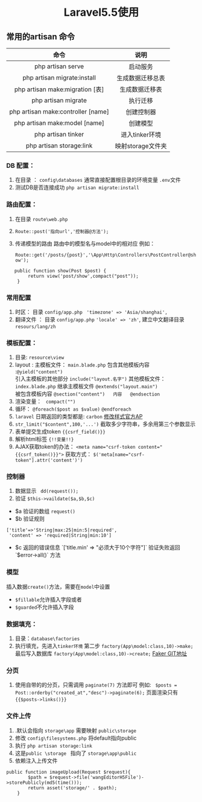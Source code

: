 # <p align="center"> Laravel5.5使用</p>
## 常用的artisan 命令

|    命令                              | 说明                |
|:--------:                           | :--:                |
| php artisan serve                   | 启动服务             |
| php artisan migrate:install         | 生成数据迁移总表      |
| php artisan make:migration  [表]    | 生成数据迁移表        |
| php artisan migrate                 | 执行迁移             |
| php artisan make:controller [name]  | 创建控制器           |
| php artisan make:model  	  [name]  | 创建模型             |
| php artisan tinker                  | 进入tinker环境       |
| php artisan storage:link            | 映射storage文件夹    |
### DB 配置：

1. 在目录 ： `config\databases`
    通常直接配置根目录的环境变量  `.env`文件
2. 测试DB是否连接成功  `php artisan migrate:install`

### 路由配置：

1. 在目录  `route\web.php`
2. `Route::post('指向url','控制器@方法');`
3. 传递模型的路由 路由中的模型名与model中的相对应
    例如：

    `Route::get('/posts/{post}','\App\Http\Controllers\PostController@show');`

```
   public function show(Post $post) {
        return view('post/show',compact("post"));
    }
```

### 常用配置
1. 时区： 目录 `config/app.php`     ` 'timezone' => 'Asia/shanghai',`
2. 翻译文件 ： 目录 `config/app.php`   `'locale' => 'zh'`,
	建立中文翻译目录  `resours/lang/zh`


###  模板配置：
1. 目录: `resource\view`
2. layout :
   主模板文件： `main.blade.php`  包含其他模板内容 :`@yield("content")`   
                          引入主模板的其他部分 `include("layout.名字")` 
   其他模板文件： `index.blade.php`  继承主模板文件 `@extends("layout.main")`          
                              被包含模板内容 `@section("content")   内容   @endsection` 
3. 渲染变量：  ` compact("")`
4.   循环：  `@foreach($post as $value)`  `@endforeach`
5. `laravel`  日期返回的类型都是:  `carbon` 
 [ 修改样式官方AP](https://carbon.nesbot.com/docs/)
6.  `str_limit("$content",100,'...')` 截取多少字符串，多余用第三个参数显示
7.  表单提交生成token   `{{csrf_field()}}`
8.  解析html标签  `{!!变量!!}`
9.  AJAX获取token的办法： `<meta name="csrf-token content="{{csrf_token()}}">`
	获取方式： `$('meta[name="csrf-token"].attr('content')')`
	
### 控制器
1. 数据显示 ` dd(request());`
2. 验证 `$this->vaildate($a,$b,$c)` 
 * $a 验证的数组   `request()`
 * $b 验证规则 

```
['title'=>'String|max:25|min:5|required',
 'content' => 'required|String|min:10']
```

  * $c 返回的错误信息  `['title.min' => "必须大于10个字符"]`
验证失败返回 `$error->all()` 方法

 
 
### 模型
插入数据`create()`方法，需要在`model`中设置
* `$fillable`允许插入字段或者
* `$guarded`不允许插入字段

### 数据填充：
1. 目录：`database\factories`
2. 执行填充，先进入`tinker环境`   第二步  `factory(App\model:class,10)->make;`
   最后写入数据库  `factory(App\model:class,10)->create;` 
[Faker GIT地址](https://github.com/fzaninotto/Faker)

###    分页
1. 使用自带的的分页，只需调用 `paginate(7)` 方法即可
    例如:   ` $posts = Post::orderby("created_at","desc")->paginate(6);`
    页面渲染只有  `{{$posts->links()}}`                 

### 文件上传
1. .默认会指向  `storage\app`  需要映射 `public\storage`
2. 修改 `config\filesystems.php`  将default指向public
3. 执行 `php artisan storage:link`  
4. 这是`public \storage ` 指向了 `storage\app\public`   
5. 依赖注入上传文件
 
```
public function imageUpload(Request $request){
        $path = $request->file('wangEditorH5File')->storePublicly(md5(time()));
        return asset('storage/' . $path);
    }
```



